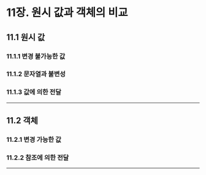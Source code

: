 # 11장. 원시 값과 객체의 비교

## 11.1 원시 값

### 11.1.1 변경 불가능한 값

### 11.1.2 문자열과 불변성

### 11.1.3 값에 의한 전달

---

## 11.2 객체

### 11.2.1 변경 가능한 값

### 11.2.2 참조에 의한 전달

---
